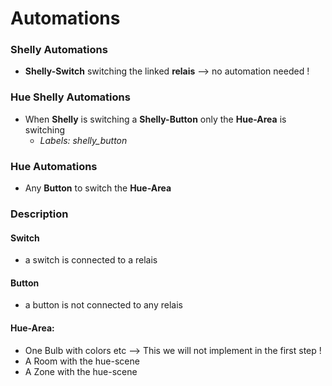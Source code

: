 # Automations

### Shelly Automations

- **Shelly-Switch** switching the linked **relais** --> no automation needed !

### Hue Shelly Automations

- When **Shelly** is switching a **Shelly-Button** only the **Hue-Area** is switching
  - _Labels: shelly_button_

### Hue Automations

- Any **Button** to switch the **Hue-Area**

### Description

#### Switch

- a switch is connected to a relais

#### Button

- a button is not connected to any relais

#### Hue-Area:

- One Bulb with colors etc --> This we will not implement in the first step !
- A Room with the hue-scene
- A Zone with the hue-scene
